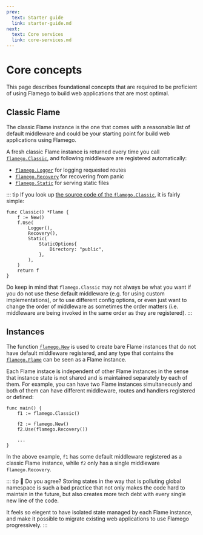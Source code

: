 ```yaml
---
prev:
  text: Starter guide
  link: starter-guide.md
next:
  text: Core services
  link: core-services.md
---
```


# Core concepts

This page describes foundational concepts that are required to be proficient of using Flamego to build web applications that are most optimal.

## Classic Flame

The classic Flame instance is the one that comes with a reasonable list of default middleware and could be your starting point for build web applications using Flamego.

A fresh classic Flame instance is returned every time you call [`flamego.Classic`](https://pkg.go.dev/github.com/flamego/flamego#Classic), and following middleware are registered automatically:

- [`flamego.Logger`](core-services.md#routing-logger) for logging requested routes
- [`flamego.Recovery`](core-services.md#panic-recovery) for recovering from panic
- [`flamego.Static`](core-services.md#serving-static-files) for serving static files

::: tip
If you look up [the source code of the `flamego.Classic`](https://github.com/flamego/flamego/blob/8505d18c5243f797d5bb7160797d26454b9e5011/flame.go#L65-L77), it is fairly simple:

```go:no-line-numbers
func Classic() *Flame {
	f := New()
	f.Use(
		Logger(),
		Recovery(),
		Static(
			StaticOptions{
				Directory: "public",
			},
		),
	)
	return f
}
```

Do keep in mind that `flamego.Classic` may not always be what you want if you do not use these default middleware (e.g. for using custom implementations), or to use different config options, or even just want to change the order of middleware as sometimes the order matters (i.e. middleware are being invoked in the same order as they are registered).
:::

## Instances

The function [`flamego.New`](https://pkg.go.dev/github.com/flamego/flamego#New) is used to create bare Flame instances that do not have default middleware registered, and any type that contains the [`flamego.Flame`](https://pkg.go.dev/github.com/flamego/flamego#Flame) can be seen as a Flame instance.

Each Flame instace is independent of other Flame instances in the sense that instance state is not shared and is maintained separately by each of them. For example, you can have two Flame instances simultaneously and both of them can have different middleware, routes and handlers registered or defined:

```go:no-line-numbers
func main() {
	f1 := flamego.Classic()

	f2 := flamego.New()
	f2.Use(flamego.Recovery())

    ...
}
```

In the above example, `f1` has some default middleware registered as a classic Flame instance, while `f2` only has a single middleware `flamego.Recovery`.

::: tip 💬 Do you agree?
Storing states in the way that is polluting global namespace is such a bad practice that not only makes the code hard to maintain in the future, but also creates more tech debt with every single new line of the code.

It feels so elegent to have isolated state managed by each Flame instance, and make it possible to migrate existing web applications to use Flamego progressively.
:::

